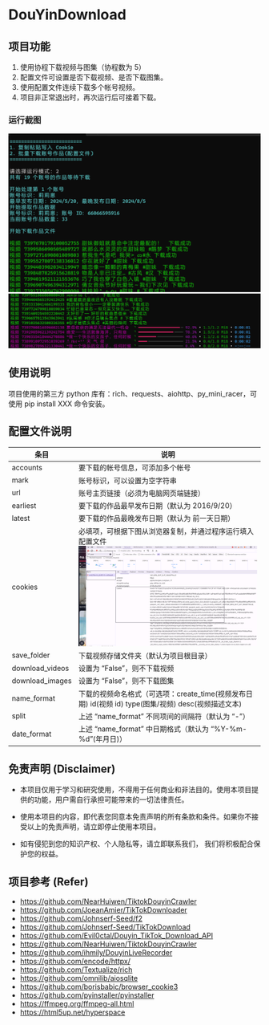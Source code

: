 # DouYinDownload

## 项目功能

1. 使用协程下载视频与图集（协程数为 5）
2. 配置文件可设置是否下载视频、是否下载图集。
3. 使用配置文件连续下载多个帐号视频。
4. 项目非正常退出时，再次运行后可接着下载。

### 运行截图

![](images/运行截图1.png)
![](images/运行截图2.png)

## 使用说明

项目使用的第三方 python 库有：rich、requests、aiohttp、py_mini_racer，可使用 pip install XXX 命令安装。

## 配置文件说明

| 条目            | 说明                                                                                                 |
| --------------- | ---------------------------------------------------------------------------------------------------- |
| accounts        | 要下载的帐号信息，可添加多个帐号                                                                     |
| mark            | 账号标识，可以设置为空字符串                                                                         |
| url             | 账号主页链接（必须为电脑网页端链接）                                                                 |
| earliest        | 要下载的作品最早发布日期（默认为 2016/9/20）                                                         |
| latest          | 要下载的作品最晚发布日期（默认为 前一天日期）                                                        |
| cookies         | 必填项，可根据下图从浏览器复制，并通过程序运行填入配置文件 ![](images/复制cookie.png)                                                                                             |
| save_folder     | 下载视频存储文件夹（默认为项目根目录）                                                               |
| download_videos | 设置为 “False”，则不下载视频                                                                         |
| download_images | 设置为 “False”，则不下载图集                                                                         |
| name_format     | 下载的视频命名格式（可选项：create_time(视频发布日期) id(视频 id) type(图集/视频) desc(视频描述文本) |
| split           | 上述 “name_format” 不同项间的间隔符（默认为 “-”）                                                    |
| date_format     | 上述 “name_format” 中日期格式（默认为 “%Y-%m-%d”(年月日)）                                           |

## 免责声明 (Disclaimer)

-   本项目仅用于学习和研究使用，不得用于任何商业和非法目的。使用本项目提供的功能，用户需自行承担可能带来的一切法律责任。

-   使用本项目的内容，即代表您同意本免责声明的所有条款和条件。如果你不接受以上的免责声明，请立即停止使用本项目。

-   如有侵犯到您的知识产权、个人隐私等，请立即联系我们， 我们将积极配合保护您的权益。

## 项目参考 (Refer)

-   https://github.com/NearHuiwen/TiktokDouyinCrawler
-   https://github.com/JoeanAmier/TikTokDownloader
-   https://github.com/Johnserf-Seed/f2
-   https://github.com/Johnserf-Seed/TikTokDownload
-   https://github.com/Evil0ctal/Douyin_TikTok_Download_API
-   https://github.com/NearHuiwen/TiktokDouyinCrawler
-   https://github.com/ihmily/DouyinLiveRecorder
-   https://github.com/encode/httpx/
-   https://github.com/Textualize/rich
-   https://github.com/omnilib/aiosqlite
-   https://github.com/borisbabic/browser_cookie3
-   https://github.com/pyinstaller/pyinstaller
-   https://ffmpeg.org/ffmpeg-all.html
-   https://html5up.net/hyperspace
